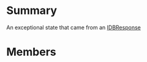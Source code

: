 # Summary #
An exceptional state that came from an [IDBResponse](T_MongoDB_Driver_IDBResponse.md)

# Members #